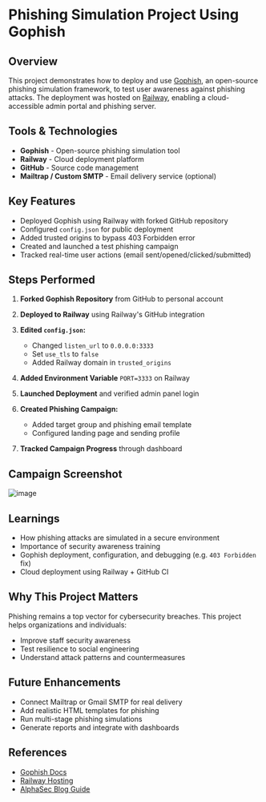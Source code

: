# Phishing Simulation Project Using Gophish

##  Overview

This project demonstrates how to deploy and use [Gophish](https://getgophish.com), an open-source phishing simulation framework, to test user awareness against phishing attacks. The deployment was hosted on [Railway](https://railway.app), enabling a cloud-accessible admin portal and phishing server.

##  Tools & Technologies

* **Gophish** - Open-source phishing simulation tool
* **Railway** - Cloud deployment platform
* **GitHub** - Source code management
* **Mailtrap / Custom SMTP** - Email delivery service (optional)

##  Key Features

* Deployed Gophish using Railway with forked GitHub repository
* Configured `config.json` for public deployment
* Added trusted origins to bypass 403 Forbidden error
* Created and launched a test phishing campaign
* Tracked real-time user actions (email sent/opened/clicked/submitted)

## Steps Performed

1. **Forked Gophish Repository** from GitHub to personal account
2. **Deployed to Railway** using Railway's GitHub integration
3. **Edited `config.json`:**

   * Changed `listen_url` to `0.0.0.0:3333`
   * Set `use_tls` to `false`
   * Added Railway domain in `trusted_origins`
4. **Added Environment Variable** `PORT=3333` on Railway
5. **Launched Deployment** and verified admin panel login
6. **Created Phishing Campaign:**

   * Added target group and phishing email template
   * Configured landing page and sending profile
7. **Tracked Campaign Progress** through dashboard

## Campaign Screenshot

![image](https://github.com/user-attachments/assets/6d9eea46-a6f0-4545-97c4-8a5014affffe)


##  Learnings

* How phishing attacks are simulated in a secure environment
* Importance of security awareness training
* Gophish deployment, configuration, and debugging (e.g. `403 Forbidden` fix)
* Cloud deployment using Railway + GitHub CI


##  Why This Project Matters

Phishing remains a top vector for cybersecurity breaches. This project helps organizations and individuals:

* Improve staff security awareness
* Test resilience to social engineering
* Understand attack patterns and countermeasures

##  Future Enhancements

* Connect Mailtrap or Gmail SMTP for real delivery
* Add realistic HTML templates for phishing
* Run multi-stage phishing simulations
* Generate reports and integrate with dashboards

##  References

* [Gophish Docs](https://docs.getgophish.com/)
* [Railway Hosting](https://railway.app/)
* [AlphaSec Blog Guide](https://alphasec.io/phishing-attack-simulation-gophish/)
